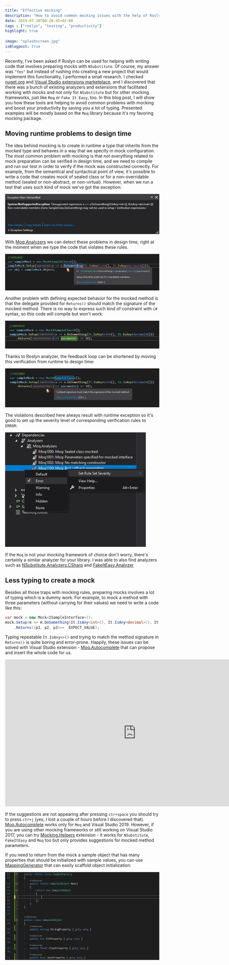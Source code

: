 ```yaml
---
title: "Effective mocking"
description: "How to avoid common mocking issues with the help of Roslyn."
date: 2019-07-30T00:20:45+02:00
tags : ["roslyn", "testing", "productivity"]
highlight: true

image: "splashscreen.jpg"
isBlogpost: true
---
```


Recently, I've been asked if Roslyn can be used for helping with writing code that involves preparing mocks with `NSubstitute`. Of course, my answer was `"Yes"` but instead of rushing into creating a new project that would implement this functionality, I performed a small research. I checked [nuget.org](https://nuget.org) and [Visual Studio extensions marketplace](https://marketplace.visualstudio.com), and I discovered that there was a bunch of existing analyzers and extensions that facilitated working with mocks and not only for `NSubstitute` but for other mocking frameworks, just like `Moq` or `Fake It Easy`, too.  In this blog post, I will show you how these tools are helping to avoid common problems with mocking and boost your productivity by saving you a lot of typing. Presented examples will be mostly based on the `Moq` library because it's my favoring mocking package. 

## Moving runtime problems to design time
The idea behind mocking is to create in runtime a type that inherits from the mocked type and behaves in a way that we specify in mock configuration. The most common problem with mocking is that not everything related to mock preparation can be verified in design time, and we need to compile and run our test in order to verify if the mock was constructed correctly. For example, from the semantical and syntactical point of view, it's possible to write a code that creates mock of sealed class or for a non-overridable method (sealed or non-abstract, or non-virtual). However, when we run a test that uses such kind of mock we've got the exception:

![Exception when non-overridable used in setup](non_overridable_exception.jpg)

With [Moq.Analyzers](https://www.nuget.org/packages/Moq.Analyzers/) we can detect these problems in design time, right at the moment when we type the code that violates these rules.

![Roslyn error when non-overridable used in setup](setup_for_overridable_error.jpg)

Another problem with defining expected behavior for the mocked method is that the delegate provided for `Returns()` should match the signature of the mocked method. There is no way to express such kind of constraint with `C#` syntax, so this code will compile but won't work:

![Example of invalid lambda passed to return method](invalid_return_lambda_signature_without_roslyn.jpg)

Thanks to Roslyn analyzer, the feedback loop can be shortened by moving this verification from runtime to design time:

![Roslyn error when invalid lambda passed to return method](invalid_return_lambda_signature_roslyn.jpg)


The violations described here always result with runtime exception so it's good to set up the severity level of corresponding verification rules to `ERROR`:

![Configure roslyn rule severity level](sonfigure_severity_level.jpg)

If the `Moq` is not your mocking framework of choice don't worry, there's certainly a similar analyzer for your library. I was able to also find analyzers such as [NSubstitute.Analyzers.CSharp](https://www.nuget.org/packages/NSubstitute.Analyzers.CSharp/) and [FakeItEasy.Analyzer](https://www.nuget.org/packages/FakeItEasy.Analyzer/)

##  Less typing to create a mock
Besides all those traps with mocking rules, preparing mocks involves a lot of typing which is a dummy work. For example, to mock a method with three parameters (without carrying for their values) we need to write a code like this:

```csharp
var mock = new Mock<ISampleInterface>();
mock.Setup(m => m.DoSomething(It.IsAny<int>(), It.IsAny<decimal>(), It.IsAny<string>()))
    .Returns((p1, p2, p3)=>  EXPECT_VALUE);
```

Typing repeatable `It.IsAny<>()` and trying to match the method signature in `Returns()` is quite boring and error-prone. Happily, these issues can be solved with Visual Studio extension - [Moq.Autocomplete](https://marketplace.visualstudio.com/items?itemName=AndreyLipatkin.moqautocomplete) that can propose and insert the whole code for us.

<div class="video-container">
<iframe width="853" height="480" src="https://www.youtube.com/embed/cTZR66mgt8Y?rel=0" frameborder="0" allow="autoplay; encrypted-media" allowfullscreen></iframe>
</div>

If the suggestions are not appearing after pressing `ctr+space` you should try to press `ctr+j` (yes, I lost a couple of hours before I discovered that). [Moq.Autocomplete](https://marketplace.visualstudio.com/items?itemName=AndreyLipatkin.moqautocomplete) works only for `Moq` and Visual Studio 2019. However, if you are using other mocking frameworks or still working on Visual Studio 2017, you can try [Mocking.Helpers](https://marketplace.visualstudio.com/items?itemName=mrluje.mocking-helpers) extension - it works for `NSubstitute`, `FakeItEasy` and `Moq` too but only provides suggestions for mocked method parameters.


If you need to return from the mock a sample object that has many properties that should be initialized with sample values, you can use [MappingGenerator](https://github.com/cezarypiatek/MappingGenerator) that can easily scaffold object initialization:

![Automate object scaffolding with Roslyn extension](object_scaffolding.gif)